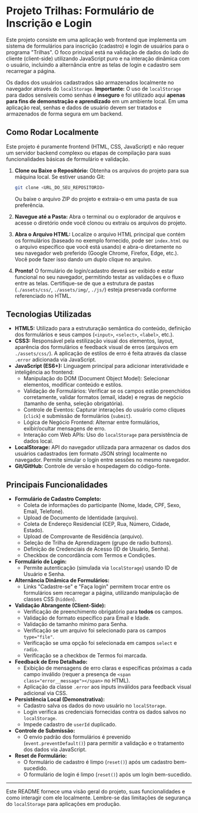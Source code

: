 # Projeto Trilhas: Formulário de Inscrição e Login

Este projeto consiste em uma aplicação web frontend que implementa um sistema de formulários para inscrição (cadastro) e login de usuários para o programa "Trilhas". O foco principal está na validação de dados do lado do cliente (client-side) utilizando JavaScript puro e na interação dinâmica com o usuário, incluindo a alternância entre as telas de login e cadastro sem recarregar a página.

Os dados dos usuários cadastrados são armazenados localmente no navegador através do `localStorage`. **Importante:** O uso de `localStorage` para dados sensíveis como senhas é **inseguro** e foi utilizado aqui **apenas para fins de demonstração e aprendizado** em um ambiente local. Em uma aplicação real, senhas e dados de usuário devem ser tratados e armazenados de forma segura em um backend.

## Como Rodar Localmente

Este projeto é puramente frontend (HTML, CSS, JavaScript) e não requer um servidor backend complexo ou etapas de compilação para suas funcionalidades básicas de formulário e validação.

1.  **Clone ou Baixe o Repositório:**
    Obtenha os arquivos do projeto para sua máquina local. Se estiver usando Git:
    ```bash
    git clone <URL_DO_SEU_REPOSITORIO>
    ```
    Ou baixe o arquivo ZIP do projeto e extraia-o em uma pasta de sua preferência.

2.  **Navegue até a Pasta:**
    Abra o terminal ou o explorador de arquivos e acesse o diretório onde você clonou ou extraiu os arquivos do projeto.

3.  **Abra o Arquivo HTML:**
    Localize o arquivo HTML principal que contém os formulários (baseado no exemplo fornecido, pode ser `index.html` ou o arquivo específico que você está usando) e abra-o diretamente no seu navegador web preferido (Google Chrome, Firefox, Edge, etc.). Você pode fazer isso dando um duplo clique no arquivo.

4.  **Pronto!**
    O formulário de login/cadastro deverá ser exibido e estar funcional no seu navegador, permitindo testar as validações e o fluxo entre as telas. Certifique-se de que a estrutura de pastas (`./assets/css/`, `./assets/img/`, `./js/`) esteja preservada conforme referenciado no HTML.

## Tecnologias Utilizadas

* **HTML5:** Utilizado para a estruturação semântica do conteúdo, definição dos formulários e seus campos (`<input>`, `<select>`, `<label>`, etc.).
* **CSS3:** Responsável pela estilização visual dos elementos, layout, aparência dos formulários e feedback visual de erros (arquivos em `./assets/css/`). A aplicação de estilos de erro é feita através da classe `.error` adicionada via JavaScript.
* **JavaScript (ES6+):** Linguagem principal para adicionar interatividade e inteligência ao frontend:
    * Manipulação do DOM (Document Object Model): Selecionar elementos, modificar conteúdo e estilos.
    * Validação de Formulários: Verificar se os campos estão preenchidos corretamente, validar formatos (email, idade) e regras de negócio (tamanho de senha, seleção obrigatória).
    * Controle de Eventos: Capturar interações do usuário como cliques (`click`) e submissão de formulários (`submit`).
    * Lógica de Negócio Frontend: Alternar entre formulários, exibir/ocultar mensagens de erro.
    * Interação com Web APIs: Uso do `localStorage` para persistência de dados local.
* **LocalStorage:** API do navegador utilizada para armazenar os dados dos usuários cadastrados (em formato JSON string) localmente no navegador. Permite simular o login entre sessões no mesmo navegador.
* **Git/GitHub**: Controle de versão e hospedagem do código-fonte.

## Principais Funcionalidades

* **Formulário de Cadastro Completo:**
    * Coleta de informações do participante (Nome, Idade, CPF, Sexo, Email, Telefone).
    * Upload de Documento de Identidade (arquivo).
    * Coleta de Endereço Residencial (CEP, Rua, Número, Cidade, Estado).
    * Upload de Comprovante de Residência (arquivo).
    * Seleção de Trilha de Aprendizagem (grupo de radio buttons).
    * Definição de Credenciais de Acesso (ID de Usuário, Senha).
    * Checkbox de concordância com Termos e Condições.
* **Formulário de Login:**
    * Permite autenticação (simulada via `localStorage`) usando ID de Usuário e Senha.
* **Alternância Dinâmica de Formulários:**
    * Links "Cadastre-se" e "Faça login" permitem trocar entre os formulários sem recarregar a página, utilizando manipulação de classes CSS (`hidden`).
* **Validação Abrangente (Client-Side):**
    * Verificação de preenchimento obrigatório para **todos** os campos.
    * Validação de formato específico para Email e Idade.
    * Validação de tamanho mínimo para Senha.
    * Verificação se um arquivo foi selecionado para os campos `type="file"`.
    * Verificação se uma opção foi selecionada em campos `select` e `radio`.
    * Verificação se a checkbox de Termos foi marcada.
* **Feedback de Erro Detalhado:**
    * Exibição de mensagens de erro claras e específicas próximas a cada campo inválido (requer a presença de `<span class="error__message"></span>` no HTML).
    * Aplicação da classe `.error` aos inputs inválidos para feedback visual adicional via CSS.
* **Persistência Local (Demonstrativa):**
    * Cadastro salva os dados do novo usuário no `localStorage`.
    * Login verifica as credenciais fornecidas contra os dados salvos no `localStorage`.
    * Impede cadastro de `userId` duplicado.
* **Controle de Submissão:**
    * O envio padrão dos formulários é prevenido (`event.preventDefault()`) para permitir a validação e o tratamento dos dados via JavaScript.
* **Reset de Formulário:**
    * O formulário de cadastro é limpo (`reset()`) após um cadastro bem-sucedido.
    * O formulário de login é limpo (`reset()`) após um login bem-sucedido.

---

Este README fornece uma visão geral do projeto, suas funcionalidades e como interagir com ele localmente. Lembre-se das limitações de segurança do `localStorage` para aplicações em produção.